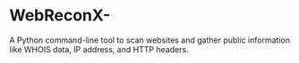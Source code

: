 # WebReconX-
A Python command-line tool to scan websites and gather public information like WHOIS data, IP address, and HTTP headers.
